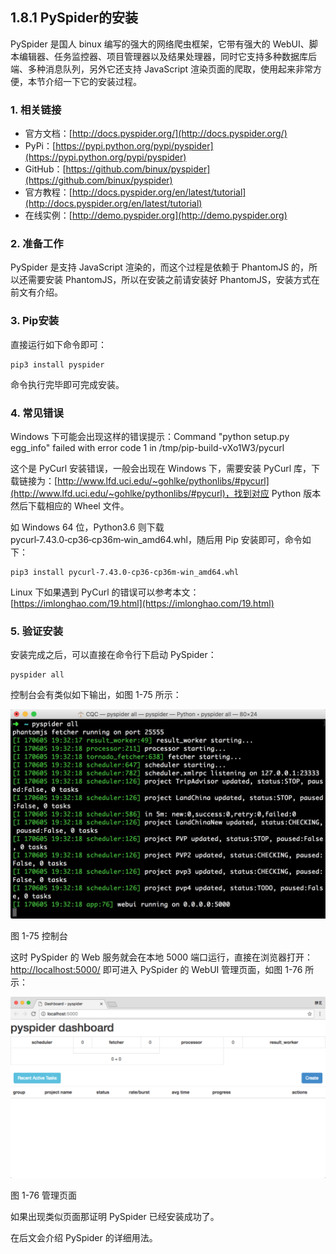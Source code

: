 ## 1.8.1 PySpider的安装

PySpider 是国人 binux 编写的强大的网络爬虫框架，它带有强大的 WebUI、脚本编辑器、任务监控器、项目管理器以及结果处理器，同时它支持多种数据库后端、多种消息队列，另外它还支持 JavaScript 渲染页面的爬取，使用起来非常方便，本节介绍一下它的安装过程。

### 1. 相关链接

* 官方文档：[http://docs.pyspider.org/](http://docs.pyspider.org/)
* PyPi：[https://pypi.python.org/pypi/pyspider](https://pypi.python.org/pypi/pyspider)
* GitHub：[https://github.com/binux/pyspider](https://github.com/binux/pyspider)
* 官方教程：[http://docs.pyspider.org/en/latest/tutorial](http://docs.pyspider.org/en/latest/tutorial)
* 在线实例：[http://demo.pyspider.org](http://demo.pyspider.org)

### 2. 准备工作

PySpider 是支持 JavaScript 渲染的，而这个过程是依赖于 PhantomJS 的，所以还需要安装 PhantomJS，所以在安装之前请安装好 PhantomJS，安装方式在前文有介绍。

### 3. Pip安装

直接运行如下命令即可：

```
pip3 install pyspider
```

命令执行完毕即可完成安装。

### 4. 常见错误

Windows 下可能会出现这样的错误提示：Command "python setup.py egg_info" failed with error code 1 in /tmp/pip-build-vXo1W3/pycurl

这个是 PyCurl 安装错误，一般会出现在 Windows 下，需要安装 PyCurl 库，下载链接为：[http://www.lfd.uci.edu/~gohlke/pythonlibs/#pycurl](http://www.lfd.uci.edu/~gohlke/pythonlibs/#pycurl)，找到对应 Python 版本然后下载相应的 Wheel 文件。

如 Windows 64 位，Python3.6 则下载 pycurl‑7.43.0‑cp36‑cp36m‑win_amd64.whl，随后用 Pip 安装即可，命令如下：

```
pip3 install pycurl‑7.43.0‑cp36‑cp36m‑win_amd64.whl
```

Linux 下如果遇到 PyCurl 的错误可以参考本文：[https://imlonghao.com/19.html](https://imlonghao.com/19.html)

### 5. 验证安装

安装完成之后，可以直接在命令行下启动 PySpider：

```
pyspider all
```

控制台会有类似如下输出，如图 1-75 所示：

![](./pictures/1-75.jpg)

图 1-75 控制台

这时 PySpider 的 Web 服务就会在本地 5000 端口运行，直接在浏览器打开：[http://localhost:5000/](http://localhost:5000/) 即可进入 PySpider 的 WebUI 管理页面，如图 1-76 所示：

![](./pictures/1-76.png)

图 1-76 管理页面

如果出现类似页面那证明 PySpider 已经安装成功了。

在后文会介绍 PySpider 的详细用法。
